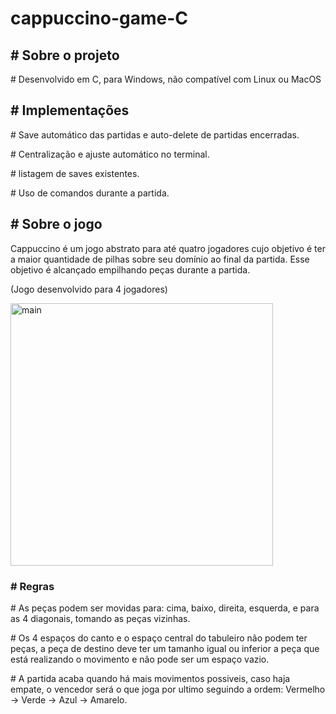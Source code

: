 # cappuccino-game-C
<h2># Sobre o projeto</h2>
<p># Desenvolvido em C, para Windows, não compatível com Linux ou MacOS</p>

<h2># Implementações</h2>
<p># Save automático das partidas e auto-delete de partidas encerradas.</p>
<p># Centralização e ajuste automático no terminal.</p>
<p># listagem de saves existentes.</p>
<p># Uso de comandos durante a partida.</p>

<h2># Sobre o jogo</h2>
<p>Cappuccino é um jogo abstrato para até quatro jogadores cujo objetivo é ter a maior 
quantidade de pilhas sobre seu domínio ao final da partida. Esse objetivo é alcançado
empilhando peças durante a partida.</p>
<p>(Jogo desenvolvido para 4 jogadores)</p>
<img src="https://raw.githubusercontent.com/pl-90/cappuccino-game-C/main/screenshots/main.png?token=AIHURAWG65ALF3UP5GHUTA3BZKSL6" alt="main" width="420">

<h3># Regras</h3>
<p># As peças podem ser movidas para:
cima, baixo, direita, esquerda, e para as 4 diagonais,
tomando as peças vizinhas.</p>

<p># Os 4 espaços do canto e o espaço central
do tabuleiro não podem ter peças,
a peça de destino deve ter um tamanho
igual ou inferior a peça que está realizando o
movimento e não pode ser um espaço vazio.</p>

<p># A partida acaba quando há mais movimentos possiveis,
caso haja empate, o vencedor será
o que joga por ultimo seguindo a ordem:
Vermelho -> Verde -> Azul -> Amarelo.</p>
